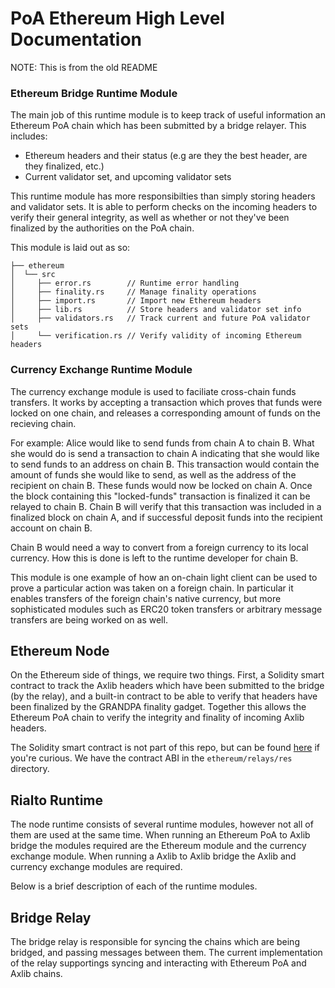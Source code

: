 # PoA Ethereum High Level Documentation

NOTE: This is from the old README

### Ethereum Bridge Runtime Module
The main job of this runtime module is to keep track of useful information an Ethereum PoA chain
which has been submitted by a bridge relayer. This includes:

  - Ethereum headers and their status (e.g are they the best header, are they finalized, etc.)
  - Current validator set, and upcoming validator sets

This runtime module has more responsibilties than simply storing headers and validator sets. It is
able to perform checks on the incoming headers to verify their general integrity, as well as whether
or not they've been finalized by the authorities on the PoA chain.

This module is laid out as so:

```
├── ethereum
│  └── src
│     ├── error.rs        // Runtime error handling
│     ├── finality.rs     // Manage finality operations
│     ├── import.rs       // Import new Ethereum headers
│     ├── lib.rs          // Store headers and validator set info
│     ├── validators.rs   // Track current and future PoA validator sets
│     └── verification.rs // Verify validity of incoming Ethereum headers
```

### Currency Exchange Runtime Module
The currency exchange module is used to faciliate cross-chain funds transfers. It works by accepting
a transaction which proves that funds were locked on one chain, and releases a corresponding amount
of funds on the recieving chain.

For example: Alice would like to send funds from chain A to chain B. What she would do is send a
transaction to chain A indicating that she would like to send funds to an address on chain B. This
transaction would contain the amount of funds she would like to send, as well as the address of the
recipient on chain B. These funds would now be locked on chain A. Once the block containing this
"locked-funds" transaction is finalized it can be relayed to chain B. Chain B will verify that this
transaction was included in a finalized block on chain A, and if successful deposit funds into the
recipient account on chain B.

Chain B would need a way to convert from a foreign currency to its local currency. How this is done
is left to the runtime developer for chain B.

This module is one example of how an on-chain light client can be used to prove a particular action
was taken on a foreign chain. In particular it enables transfers of the foreign chain's native
currency, but more sophisticated modules such as ERC20 token transfers or arbitrary message transfers
are being worked on as well.

## Ethereum Node
On the Ethereum side of things, we require two things. First, a Solidity smart contract to track the
Axlib headers which have been submitted to the bridge (by the relay), and a built-in contract to
be able to verify that headers have been finalized by the GRANDPA finality gadget. Together this
allows the Ethereum PoA chain to verify the integrity and finality of incoming Axlib headers.

The Solidity smart contract is not part of this repo, but can be found
[here](https://github.com/svyatonik/axlib-bridge-sol/blob/master/axlib-bridge.sol) if you're
curious. We have the contract ABI in the `ethereum/relays/res` directory.

## Rialto Runtime
The node runtime consists of several runtime modules, however not all of them are used at the same
time. When running an Ethereum PoA to Axlib bridge the modules required are the Ethereum module
and the currency exchange module. When running a Axlib to Axlib bridge the Axlib and
currency exchange modules are required.

Below is a brief description of each of the runtime modules.

## Bridge Relay
The bridge relay is responsible for syncing the chains which are being bridged, and passing messages
between them. The current implementation of the relay supportings syncing and interacting with
Ethereum PoA and Axlib chains.
